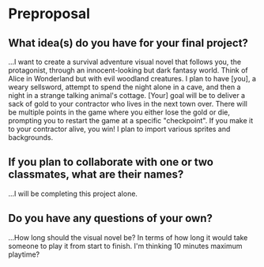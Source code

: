 # Preproposal

## What idea(s) do you have for your final project?

...I want to create a survival adventure visual novel that follows you,
the protagonist, through an innocent-looking but dark fantasy world.
Think of Alice in Wonderland but with evil woodland creatures.
I plan to have [you], a weary sellsword, attempt to spend the night
alone in a cave, and then a night in a strange talking animal's cottage.
[Your] goal will be to deliver a sack of gold to your contractor who
lives in the next town over. There will be multiple points in the game
where you either lose the gold or die, prompting you to restart the game
at a specific "checkpoint". If you make it to your contractor alive, you
win! I plan to import various sprites and backgrounds.


## If you plan to collaborate with one or two classmates, what are their names?

...I will be completing this project alone.


## Do you have any questions of your own?

...How long should the visual novel be? In terms of how long it would take
someone to play it from start to finish. I'm thinking 10 minutes maximum playtime?